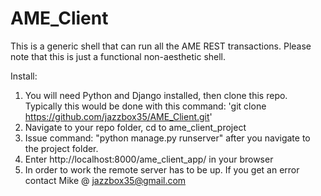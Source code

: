 # AME_Client
This is a generic shell that can run all the AME REST transactions.
Please note that this is just a functional non-aesthetic shell.

Install:

1) You will need Python and Django installed, then clone this repo. 
   Typically this would be done with this command: 'git clone https://github.com/jazzbox35/AME_Client.git'
2) Navigate to your repo folder, cd to ame_client_project
3) Issue command: "python manage.py runserver" after you navigate to the project folder.
4) Enter http://localhost:8000/ame_client_app/ in your browser
5) In order to work the remote server has to be up. If you get an error contact Mike @ jazzbox35@gmail.com
